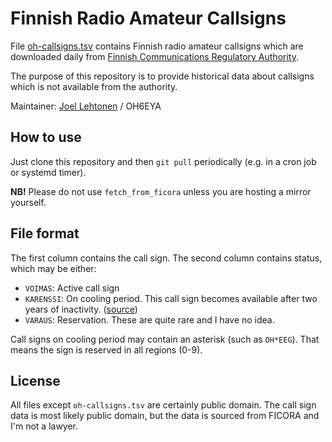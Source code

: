 <!-- -*- mode: markdown; coding: utf-8 -*- -->
# Finnish Radio Amateur Callsigns

File [oh-callsigns.tsv](oh-callsigns.tsv) contains Finnish radio
amateur callsigns which are downloaded daily from
[Finnish Communications Regulatory Authority](https://www.viestintavirasto.fi/en/index.html).

The purpose of this repository is to provide historical data about
callsigns which is not available from the authority.

Maintainer: [Joel Lehtonen](https://github.com/zouppen/) / OH6EYA

## How to use

Just clone this repository and then `git pull` periodically
(e.g. in a cron job or systemd timer).

**NB!** Please do not use `fetch_from_ficora` unless you are hosting a mirror
yourself.

## File format

The first column contains the call sign. The second column contains status, which may be either:

* `VOIMAS`: Active call sign
* `KARENSSI`: On cooling period. This call sign becomes available
  after two years of inactivity.
  ([source](https://www.viestintavirasto.fi/taajuudet/radioluvat/radioamatoorit.html#radiolupauusitaanviidenvuodenvalein))
* `VARAUS`: Reservation. These are quite rare and I have no idea.

Call signs on cooling period may contain an asterisk (such as
`OH*EEG`). That means the sign is reserved in all regions (0-9).

## License

All files except `oh-callsigns.tsv` are certainly public domain. The call
sign data is most likely public domain, but the data is sourced from
FICORA and I'm not a lawyer.
